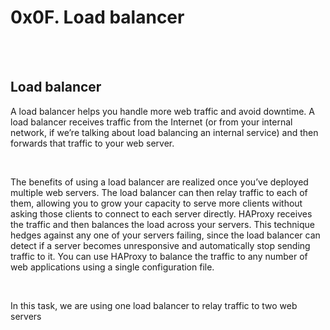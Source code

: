 <!DOCTYPE html>
<html>
<body><h1>0x0F. Load balancer</h1><br><br>
<h2>Load balancer</h2>
<p>A load balancer helps you handle more web traffic and avoid downtime. A load balancer receives traffic from the Internet (or from your internal network, if we’re talking about load balancing an internal service) and then forwards that traffic to your web server.</p><br>
<p>The benefits of using a load balancer are realized once you’ve deployed multiple web servers. The load balancer can then relay traffic to each of them, allowing you to grow your capacity to serve more clients without asking those clients to connect to each server directly. HAProxy receives the traffic and then balances the load across your servers. This technique hedges against any one of your servers failing, since the load balancer can detect if a server becomes unresponsive and automatically stop sending traffic to it. You can use HAProxy to balance the traffic to any number of web applications using a single configuration file.</p><br>
<p>In this task, we are using one load balancer to relay traffic to two web servers</p>
</body>
</html>
